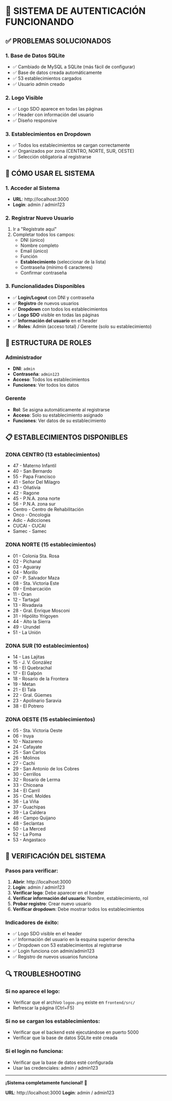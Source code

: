 # 🎉 SISTEMA DE AUTENTICACIÓN FUNCIONANDO

## ✅ **PROBLEMAS SOLUCIONADOS**

### 1. **Base de Datos SQLite**
- ✅ Cambiado de MySQL a SQLite (más fácil de configurar)
- ✅ Base de datos creada automáticamente
- ✅ 53 establecimientos cargados
- ✅ Usuario admin creado

### 2. **Logo Visible**
- ✅ Logo SDO aparece en todas las páginas
- ✅ Header con información del usuario
- ✅ Diseño responsive

### 3. **Establecimientos en Dropdown**
- ✅ Todos los establecimientos se cargan correctamente
- ✅ Organizados por zona (CENTRO, NORTE, SUR, OESTE)
- ✅ Selección obligatoria al registrarse

## 🚀 **CÓMO USAR EL SISTEMA**

### 1. **Acceder al Sistema**
- **URL**: http://localhost:3000
- **Login**: admin / admin123

### 2. **Registrar Nuevo Usuario**
1. Ir a "Regístrate aquí"
2. Completar todos los campos:
   - DNI (único)
   - Nombre completo
   - Email (único)
   - Función
   - **Establecimiento** (seleccionar de la lista)
   - Contraseña (mínimo 6 caracteres)
   - Confirmar contraseña

### 3. **Funcionalidades Disponibles**
- ✅ **Login/Logout** con DNI y contraseña
- ✅ **Registro** de nuevos usuarios
- ✅ **Dropdown** con todos los establecimientos
- ✅ **Logo SDO** visible en todas las páginas
- ✅ **Información del usuario** en el header
- ✅ **Roles**: Admin (acceso total) / Gerente (solo su establecimiento)

## 🔧 **ESTRUCTURA DE ROLES**

### **Administrador**
- **DNI**: `admin`
- **Contraseña**: `admin123`
- **Acceso**: Todos los establecimientos
- **Funciones**: Ver todos los datos

### **Gerente**
- **Rol**: Se asigna automáticamente al registrarse
- **Acceso**: Solo su establecimiento asignado
- **Funciones**: Ver datos de su establecimiento

## 📋 **ESTABLECIMIENTOS DISPONIBLES**

### **ZONA CENTRO** (13 establecimientos)
- 47 - Materno Infantil
- 40 - San Bernardo
- 55 - Papa Francisco
- 41 - Señor Del Milagro
- 43 - Oñativia
- 42 - Ragone
- 45 - P.N.A. zona norte
- 56 - P.N.A. zona sur
- Centro - Centro de Rehabilitación
- Onco - Oncologia
- Adic - Adicciones
- CUCAI - CUCAI
- Samec - Samec

### **ZONA NORTE** (15 establecimientos)
- 01 - Colonia Sta. Rosa
- 02 - Pichanal
- 03 - Aguaray
- 04 - Morillo
- 07 - P. Salvador Maza
- 08 - Sta. Victoria Este
- 09 - Embarcación
- 11 - Oran
- 12 - Tartagal
- 13 - Rivadavia
- 28 - Gral. Enrique Mosconi
- 31 - Hipólito Yrigoyen
- 44 - Alto la Sierra
- 49 - Urundel
- 51 - La Unión

### **ZONA SUR** (10 establecimientos)
- 14 - Las Lajitas
- 15 - J. V. González
- 16 - El Quebrachal
- 17 - El Galpón
- 18 - Rosario de la Frontera
- 19 - Metan
- 21 - El Tala
- 22 - Gral. Güemes
- 23 - Apolinario Saravia
- 38 - El Potrero

### **ZONA OESTE** (15 establecimientos)
- 05 - Sta. Victoria Oeste
- 06 - Iruya
- 10 - Nazareno
- 24 - Cafayate
- 25 - San Carlos
- 26 - Molinos
- 27 - Cachi
- 29 - San Antonio de los Cobres
- 30 - Cerrillos
- 32 - Rosario de Lerma
- 33 - Chicoana
- 34 - El Carril
- 35 - Cnel. Moldes
- 36 - La Viña
- 37 - Guachipas
- 39 - La Caldera
- 46 - Campo Quijano
- 48 - Seclantas
- 50 - La Merced
- 52 - La Poma
- 53 - Angastaco

## 🎯 **VERIFICACIÓN DEL SISTEMA**

### **Pasos para verificar:**
1. **Abrir**: http://localhost:3000
2. **Login**: admin / admin123
3. **Verificar logo**: Debe aparecer en el header
4. **Verificar información del usuario**: Nombre, establecimiento, rol
5. **Probar registro**: Crear nuevo usuario
6. **Verificar dropdown**: Debe mostrar todos los establecimientos

### **Indicadores de éxito:**
- ✅ Logo SDO visible en el header
- ✅ Información del usuario en la esquina superior derecha
- ✅ Dropdown con 53 establecimientos al registrarse
- ✅ Login funciona con admin/admin123
- ✅ Registro de nuevos usuarios funciona

## 🔍 **TROUBLESHOOTING**

### **Si no aparece el logo:**
- Verificar que el archivo `logoo.png` existe en `frontend/src/`
- Refrescar la página (Ctrl+F5)

### **Si no se cargan los establecimientos:**
- Verificar que el backend esté ejecutándose en puerto 5000
- Verificar que la base de datos SQLite esté creada

### **Si el login no funciona:**
- Verificar que la base de datos esté configurada
- Usar las credenciales: admin / admin123

---

**¡Sistema completamente funcional!** 🎉

**URL**: http://localhost:3000
**Login**: admin / admin123 